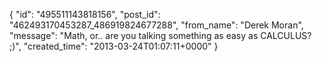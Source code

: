  {
   "id": "495511143818156",
   "post_id": "462493170453287_486919824677288",
   "from_name": "Derek Moran",
   "message": "Math, or.. are you talking something as easy as CALCULUS? ;)",
   "created_time": "2013-03-24T01:07:11+0000"
 }
